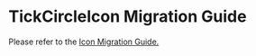 # TickCircleIcon Migration Guide

Please refer to the [Icon Migration Guide.](../Icon/Icon.migration.md)
